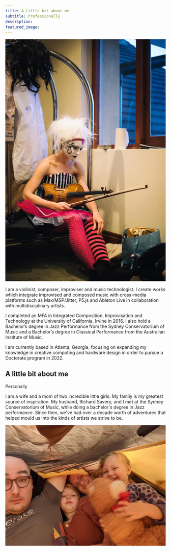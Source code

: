 ```yaml
---
title: A little bit about me
subtitle: Professionally
description:
featured_image:
---
```

![](/images/frekkle.jpg)

I am a violinist, composer, improviser and music technologist. I create works which integrate improvised and composed music with cross-media platforms such as Max/MSP/Jitter, P5.js and Ableton Live in collaboration with multidisciplinary artists.

I completed an MFA in Integrated Composition, Improvisation and Technology at the University of California, Irvine in 2016. I also hold a Bachelor’s degree in Jazz Performance from the Sydney Conservatorium of Music and a Bachelor’s degree in Classical Performance from the Australian Institute of Music.

I am currently based in Atlanta, Georgia, focusing on expanding my knowledge in creative computing and hardware design in order to pursue a Doctorate program in 2022.

## A little bit about me
Personally 

I am a wife and a mom of two incredible little girls. My family is my greatest source of inspiration.
My husband, Richard Savery, and I met at the Sydney Conservatorium of Music, while doing a bachelor's degree in Jazz performance. Since then, we've had over a decade worth of adventures that helped mould us into the kinds of artists we strive to be.

![](/images/family.jpg)
